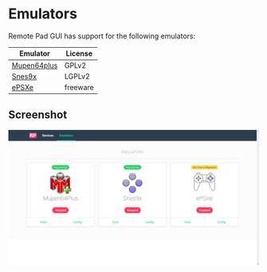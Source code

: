# Emulators

Remote Pad GUI has support for the following emulators:

Emulator | License
--- | ---
[Mupen64plus](https://github.com/mupen64plus/mupen64plus-core) | GPLv2
[Snes9x](https://github.com/snes9xgit/snes9x) | LGPLv2
[ePSXe](http://www.epsxe.com/) | freeware

## Screenshot

![emulators](img/remote-pad-gui-emulators.png)
